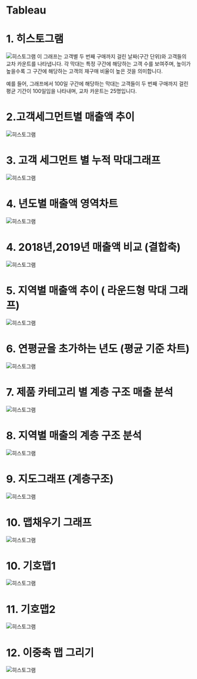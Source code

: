# Tableau
# 1. 히스토그램 
![히스토그램](테블로히스토그램.png)
이 그래프는 고객별 두 번째 구매까지 걸린 날짜(구간 단위)와 고객들의 교차 카운트를 나타냅니다. 각 막대는 특정 구간에 해당하는 고객 수를 보여주며, 높이가 높을수록 그 구간에 해당하는 고객의 재구매 비율이 높은 것을 의미합니다. 

예를 들어, 그래프에서 100일 구간에 해당하는 막대는 고객들이 두 번째 구매까지 걸린 평균 기간이 100일임을 나타내며, 교차 카운트는 25명입니다.


# 2.고객세그먼트별 매출액 추이
![히스토그램](이중축그래프.png)



# 3. 고객 세그먼트 별 누적 막대그래프
![히스토그램](누적막대차트.png)



# 4. 년도별 매출액 영역차트
![히스토그램](라인영역차트.png)


# 4. 2018년,2019년 매출액 비교 (결합축)
![히스토그램](결합축.png)


# 5. 지역별 매출액 추이 ( 라운드형 막대 그래프)
![히스토그램](물방울그래프.png)


# 6. 연평균을 초가하는 년도 (평균 기준 차트)
![히스토그램](평균기준차트.png)

# 7. 제품 카테고리 별 계층 구조 매출 분석 
![히스토그램](계층구조그래프.png)


# 8. 지역별 매출의 계층 구조 분석  
![히스토그램](계층구조그래프2.png)


# 9. 지도그래프 (계층구조) 
![히스토그램](지도그래프.png)



# 10. 맵채우기 그래프 
![히스토그램](맵채우기그래프.png)



# 10. 기호맵1 
![히스토그램](기호맵1.png)



# 11. 기호맵2
![히스토그램](기호그래프2.png)



# 12. 이중축 맵 그리기
![히스토그램](이중축맵.png)
